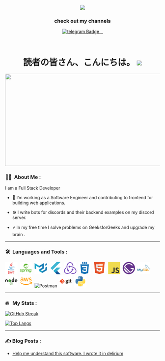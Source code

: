 
<p align="center"><img src="https://i.gifer.com/GwyA.gif" width="200"/></p>


<h3 align="center">check out my channels</h3>

<div id="badges" align="center">
      <a href="http://t.me/+13262155064">
        <img src="https://w7.pngwing.com/pngs/1/41/png-transparent-telegram-button-icon.png" alt="telegram Badge" height="30px"/>
      </a>
      <a href="https://www.youtube.com/@Mr.Helperus">
        <img src="https://img.shields.io/badge/YouTube-red?style=for-the-badge&logo=youtube&logoColor=white" alt=""/>
      </a>
      <a href="https://www.tiktok.com/@4elobrek9_original">
        <img src="https://w7.pngwing.com/pngs/262/918/png-transparent-tiktok-button-icon.png" alt="" height="30px" />
      </a>
      <a href="https://discord.gg/qsvPPE9YvJ">
        <img src="https://encrypted-tbn0.gstatic.com/images?q=tbn:ANd9GcTl21OxPjOzA5qABz2Hle_7SoOxtIoOOsHXBQ&s" alt="" height="35px" margin_left="100px"/>
      </a>
</div>

</p>

<p align="center"><img src="https://komarev.com/ghpvc/?username=4elobre9&style=flat-square&color=blue" alt=""></p>

<h1 align="center">読者の皆さん、こんにちは。 <img src="https://media.giphy.com/media/hvRJCLFzcasrR4ia7z/giphy.gif" width="40"></h1>

<p align="center"><img src="https://cdna.artstation.com/p/assets/images/images/028/102/058/original/pixel-jeff-matrix-s.gif?1593487263" width="600" height="300"  /></p>

### :woman_technologist: &nbsp;About Me :

I am a Full Stack Developer 

- 🔱 I’m working as a Software Engineer and contributing to frontend for building web applications. <img src="h" alt="" height="20px" />

- ⚙️ I write bots for discords and their backend examples on my discord server. <a href="https://discord.gg/qsvPPE9YvJ">
        <img src="https://encrypted-tbn0.gstatic.com/images?q=tbn:ANd9GcTT4je-CowV-arhhLNwE84rd___C9IiS1-gHPxB_mM1oqbsAJEeX71iH5QHBZ28EhFhf68&usqp=CAU" alt="" height="20px" />
      </a>

- ⚡ In my free time I solve problems on GeeksforGeeks and upgrade my brain .

---

### 🛠 &nbsp;Languages and Tools :

<p>
<img src="https://github.com/devicons/devicon/blob/master/icons/java/java-original-wordmark.svg" title="Java" alt="Java" width="40" height="40"/>&nbsp;
<!-- <img src="https://github.com/devicons/devicon/blob/master/icons/react/react-original-wordmark.svg" title="React" alt="React" width="40" height="40"/>&nbsp; -->
<img src="https://github.com/devicons/devicon/blob/master/icons/spring/spring-original-wordmark.svg" title="Spring" alt="Spring" width="40" height="40"/>&nbsp;
<img src="https://github.com/devicons/devicon/blob/master/icons/materialui/materialui-original.svg" title="Material UI" alt="Material UI" width="40" height="40"/>&nbsp;
<img src="https://github.com/devicons/devicon/blob/master/icons/flutter/flutter-original.svg" title="Flutter" alt="Flutter" width="40" height="40"/>&nbsp;
<img src="https://github.com/devicons/devicon/blob/master/icons/redux/redux-original.svg" title="Redux" alt="Redux" width="40" height="40"/>&nbsp;
<img src="https://github.com/devicons/devicon/blob/master/icons/css3/css3-plain-wordmark.svg"  title="CSS3" alt="CSS" width="40" height="40"/>&nbsp;
<img src="https://github.com/devicons/devicon/blob/master/icons/html5/html5-original.svg" title="HTML5" alt="HTML" width="40" height="40"/>&nbsp;
<img src="https://github.com/devicons/devicon/blob/master/icons/javascript/javascript-original.svg" title="JavaScript" alt="JavaScript" width="40" height="40"/>&nbsp;
<!-- <img src="https://github.com/devicons/devicon/blob/master/icons/firebase/firebase-plain-wordmark.svg" title="Firebase" alt="Firebase" width="40" height="40"/>&nbsp; -->
<img src="https://github.com/devicons/devicon/blob/master/icons/gatsby/gatsby-original.svg" title="Gatsby"  alt="Gatsby" width="40" height="40"/>&nbsp;
<img src="https://github.com/devicons/devicon/blob/master/icons/mysql/mysql-original-wordmark.svg" title="MySQL"  alt="MySQL" width="40" height="40"/>&nbsp;
<img src="https://github.com/devicons/devicon/blob/master/icons/nodejs/nodejs-original-wordmark.svg" title="NodeJS" alt="NodeJS" width="40" height="40"/>&nbsp;
<img src="https://github.com/devicons/devicon/blob/master/icons/amazonwebservices/amazonwebservices-plain-wordmark.svg" title="AWS" alt="AWS" width="40" height="40"/>&nbsp;
<img src="https://www.vectorlogo.zone/logos/getpostman/getpostman-icon.svg" title="Postman"  alt="Postman" width="40" height="40"/>&nbsp;
<img src="https://github.com/devicons/devicon/blob/master/icons/git/git-original-wordmark.svg" title="Git" **alt="Git" width="40" height="40"/>&nbsp;
<img src="https://github.com/devicons/devicon/blob/master/icons/python/python-original.svg" title="python" **alt="Git" width="40" height="40"/>&nbsp;
</p>

---

### 🔥 &nbsp; My Stats :
[![GitHub Streak](http://github-readme-streak-stats.herokuapp.com?user=4elobrek9&theme=dark&background=000000)](https://git.io/streak-stats)

[![Top Langs](https://github-readme-stats.vercel.app/api/top-langs/?username=4elobrek9&layout=compact&theme=vision-friendly-dark)](https://github.com/anuraghazra/github-readme-stats)

---

### ✍️ Blog Posts : 
- [Help me understand this software. I wrote it in delirium](https://github.com/4elobrek9/JARVIS)
<!-- - [How to Implement Memoization in React to Improve Performance](https://www.sitepoint.com/implement-memoization-in-react-to-improve-performance/)
- [How to Create an Impressive GitHub Profile README](https://www.sitepoint.com/github-profile-readme/)<!-- BLOG-POST-LIST:START -->
<!-- BLOG-POST-LIST:END -->
